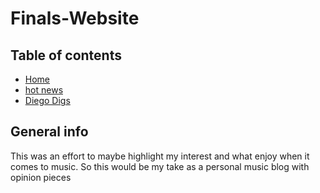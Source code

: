 # Finals-Website

## Table of contents
* [Home](#home)
* [hot news](#Hot-news)
* [Diego Digs](#Diego-Digs)

## General info
This was an effort to maybe highlight my interest and what enjoy when it comes to music. So this would be my take as a personal music blog with opinion pieces	
